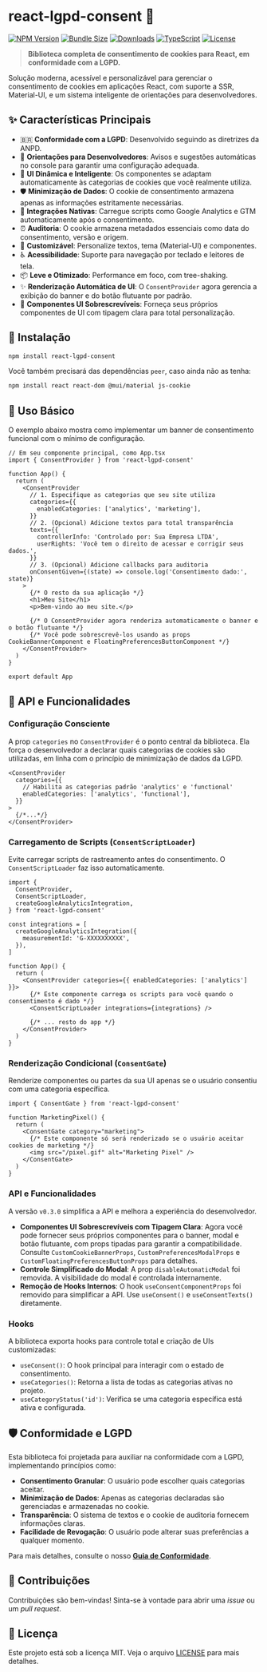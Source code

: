 # react-lgpd-consent 🍪

[![NPM Version](https://img.shields.io/npm/v/react-lgpd-consent/v0.3.0?style=for-the-badge&color=blue)](https://www.npmjs.com/package/react-lgpd-consent)
[![Bundle Size](https://img.shields.io/bundlephobia/minzip/react-lgpd-consent?style=for-the-badge&color=green)](https://bundlephobia.com/package/react-lgpd-consent)
[![Downloads](https://img.shields.io/npm/dm/react-lgpd-consent?style=for-the-badge&color=orange)](https://www.npmjs.com/package/react-lgpd-consent)
[![TypeScript](https://img.shields.io/badge/TypeScript-Ready-blue?style=for-the-badge&logo=typescript)](https://www.typescriptlang.org/)
[![License](https://img.shields.io/npm/l/react-lgpd-consent?style=for-the-badge&color=lightgrey)](https://github.com/lucianoedipo/react-lgpd-consent/blob/main/LICENSE)

> **Biblioteca completa de consentimento de cookies para React, em conformidade com a LGPD.**

Solução moderna, acessível e personalizável para gerenciar o consentimento de cookies em aplicações React, com suporte a SSR, Material-UI, e um sistema inteligente de orientações para desenvolvedores.

## ✨ Características Principais

- 🇧🇷 **Conformidade com a LGPD**: Desenvolvido seguindo as diretrizes da ANPD.
- 🧠 **Orientações para Desenvolvedores**: Avisos e sugestões automáticas no console para garantir uma configuração adequada.
- 🎯 **UI Dinâmica e Inteligente**: Os componentes se adaptam automaticamente às categorias de cookies que você realmente utiliza.
- 🛡️ **Minimização de Dados**: O cookie de consentimento armazena apenas as informações estritamente necessárias.
- 🚀 **Integrações Nativas**: Carregue scripts como Google Analytics e GTM automaticamente após o consentimento.
- ⏰ **Auditoria**: O cookie armazena metadados essenciais como data do consentimento, versão e origem.
- 🎨 **Customizável**: Personalize textos, tema (Material-UI) e componentes.
- ♿ **Acessibilidade**: Suporte para navegação por teclado e leitores de tela.
- 📦 **Leve e Otimizado**: Performance em foco, com tree-shaking.
- ✨ **Renderização Automática de UI**: O `ConsentProvider` agora gerencia a exibição do banner e do botão flutuante por padrão.
- 🎨 **Componentes UI Sobrescrevíveis**: Forneça seus próprios componentes de UI com tipagem clara para total personalização.

## 🚀 Instalação

```bash
npm install react-lgpd-consent
```

Você também precisará das dependências `peer`, caso ainda não as tenha:

```bash
npm install react react-dom @mui/material js-cookie
```

## 📖 Uso Básico

O exemplo abaixo mostra como implementar um banner de consentimento funcional com o mínimo de configuração.

```tsx
// Em seu componente principal, como App.tsx
import { ConsentProvider } from 'react-lgpd-consent'

function App() {
  return (
    <ConsentProvider
      // 1. Especifique as categorias que seu site utiliza
      categories={{
        enabledCategories: ['analytics', 'marketing'],
      }}
      // 2. (Opcional) Adicione textos para total transparência
      texts={{
        controllerInfo: 'Controlado por: Sua Empresa LTDA',
        userRights: 'Você tem o direito de acessar e corrigir seus dados.',
      }}
      // 3. (Opcional) Adicione callbacks para auditoria
      onConsentGiven={(state) => console.log('Consentimento dado:', state)}
    >
      {/* O resto da sua aplicação */}
      <h1>Meu Site</h1>
      <p>Bem-vindo ao meu site.</p>

      {/* O ConsentProvider agora renderiza automaticamente o banner e o botão flutuante */}
      {/* Você pode sobrescrevê-los usando as props CookieBannerComponent e FloatingPreferencesButtonComponent */}
    </ConsentProvider>
  )
}

export default App
```

## 🔧 API e Funcionalidades

### Configuração Consciente

A prop `categories` no `ConsentProvider` é o ponto central da biblioteca. Ela força o desenvolvedor a declarar quais categorias de cookies são utilizadas, em linha com o princípio de minimização de dados da LGPD.

```tsx
<ConsentProvider
  categories={{
    // Habilita as categorias padrão 'analytics' e 'functional'
    enabledCategories: ['analytics', 'functional'],
  }}
>
  {/*...*/}
</ConsentProvider>
```

### Carregamento de Scripts (`ConsentScriptLoader`)

Evite carregar scripts de rastreamento antes do consentimento. O `ConsentScriptLoader` faz isso automaticamente.

```tsx
import {
  ConsentProvider,
  ConsentScriptLoader,
  createGoogleAnalyticsIntegration,
} from 'react-lgpd-consent'

const integrations = [
  createGoogleAnalyticsIntegration({
    measurementId: 'G-XXXXXXXXXX',
  }),
]

function App() {
  return (
    <ConsentProvider categories={{ enabledCategories: ['analytics'] }}>
      {/* Este componente carrega os scripts para você quando o consentimento é dado */}
      <ConsentScriptLoader integrations={integrations} />

      {/* ... resto do app */}
    </ConsentProvider>
  )
}
```

### Renderização Condicional (`ConsentGate`)

Renderize componentes ou partes da sua UI apenas se o usuário consentiu com uma categoria específica.

```tsx
import { ConsentGate } from 'react-lgpd-consent'

function MarketingPixel() {
  return (
    <ConsentGate category="marketing">
      {/* Este componente só será renderizado se o usuário aceitar cookies de marketing */}
      <img src="/pixel.gif" alt="Marketing Pixel" />
    </ConsentGate>
  )
}
```

### API e Funcionalidades

A versão `v0.3.0` simplifica a API e melhora a experiência do desenvolvedor.

- **Componentes UI Sobrescrevíveis com Tipagem Clara**: Agora você pode fornecer seus próprios componentes para o banner, modal e botão flutuante, com props tipadas para garantir a compatibilidade. Consulte `CustomCookieBannerProps`, `CustomPreferencesModalProps` e `CustomFloatingPreferencesButtonProps` para detalhes.
- **Controle Simplificado do Modal**: A prop `disableAutomaticModal` foi removida. A visibilidade do modal é controlada internamente.
- **Remoção de Hooks Internos**: O hook `useConsentComponentProps` foi removido para simplificar a API. Use `useConsent()` e `useConsentTexts()` diretamente.

### Hooks

A biblioteca exporta hooks para controle total e criação de UIs customizadas:

- `useConsent()`: O hook principal para interagir com o estado de consentimento.
- `useCategories()`: Retorna a lista de todas as categorias ativas no projeto.
- `useCategoryStatus('id')`: Verifica se uma categoria específica está ativa e configurada.

## 🛡️ Conformidade e LGPD

Esta biblioteca foi projetada para auxiliar na conformidade com a LGPD, implementando princípios como:

- **Consentimento Granular**: O usuário pode escolher quais categorias aceitar.
- **Minimização de Dados**: Apenas as categorias declaradas são gerenciadas e armazenadas no cookie.
- **Transparência**: O sistema de textos e o cookie de auditoria fornecem informações claras.
- **Facilidade de Revogação**: O usuário pode alterar suas preferências a qualquer momento.

Para mais detalhes, consulte o nosso **[Guia de Conformidade](docs/CONFORMIDADE-LGPD.md)**.

## 🤝 Contribuições

Contribuições são bem-vindas! Sinta-se à vontade para abrir uma _issue_ ou um _pull request_.

## 📄 Licença

Este projeto está sob a licença MIT. Veja o arquivo [LICENSE](LICENSE) para mais detalhes.
